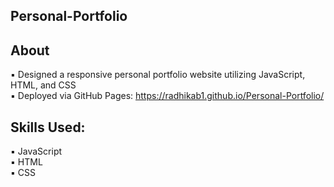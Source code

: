 ## Personal-Portfolio

## About
▪ Designed a responsive personal portfolio website utilizing JavaScript, HTML, and CSS <br>
▪ Deployed via GitHub Pages: https://radhikab1.github.io/Personal-Portfolio/

## Skills Used:
▪ JavaScript <br>
▪ HTML<br>
▪ CSS<br>
